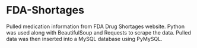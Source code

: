 # FDA-Shortages
Pulled medication information from FDA Drug Shortages website. Python was used along with BeautifulSoup and Requests to scrape the data. Pulled data was then inserted into a MySQL database using PyMySQL. 
